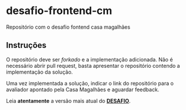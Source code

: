 # desafio-frontend-cm

Repositório com o desafio fontend casa magalhães

## Instruções

O repositório deve ser _forkado_ e a implementação adicionada. Não é necessário abrir pull request, basta apresentar o repositório contendo a
implementação da solução.

Uma vez implementada a solução, indicar o link do repositório para o avaliador apontado
pela Casa Magalhães e aguardar feedback.

Leia **atentamente** a versão mais atual do [**DESAFIO**](./DESAFIO.md).

